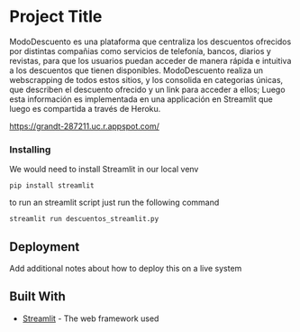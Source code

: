 # Project Title
ModoDescuento es una plataforma que centraliza los descuentos ofrecidos por distintas compañias como servicios de telefonía, bancos, diarios y revistas, para que los usuarios puedan acceder de manera rápida e intuitiva a los descuentos que tienen disponibles.
ModoDescuento realiza un webscrapping de todos estos sitios, y los consolida en categorias únicas, que describen el descuento ofrecido y un link para acceder a ellos; Luego esta información es implementada en una applicación en Streamlit que luego es compartida a través de Heroku.

https://grandt-287211.uc.r.appspot.com/

### Installing

We would need to install Streamlit in our local venv

```
pip install streamlit
```

to run an streamlit script just run the following command
```
streamlit run descuentos_streamlit.py
```

## Deployment

Add additional notes about how to deploy this on a live system

## Built With

* [Streamlit](https://docs.streamlit.io/) - The web framework used
